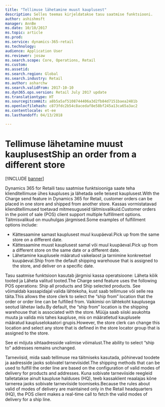 ```yaml
---
title: "Tellimuse lähetamine muust kauplusest"
description: Selles teemas kirjeldatakse tasu saatmise funktsiooni.
author: ashishmsft
manager: AnnBe
ms.date: 10/10/2017
ms.topic: article
ms.prod: 
ms.service: dynamics-365-retail
ms.technology: 
audience: Application User
ms.reviewer: josaw
ms.search.scope: Core, Operations, Retail
ms.custom: 
ms.assetid: 
ms.search.region: Global
ms.search.industry: Retail
ms.author: asharchw
ms.search.validFrom: 2017-10-10
ms.dyn365.ops.version: Retail July 2017 update
ms.translationtype: HT
ms.sourcegitcommit: a8b5a5af5108744406a3d2fb84d7151baea2481b
ms.openlocfilehash: c873fdc2b54c8acedaf8e58bf245a13ca65a3ac2
ms.contentlocale: et-ee
ms.lasthandoff: 04/13/2018

---
```


# <a name="ship-an-order-from-a-different-store"></a><span data-ttu-id="b13df-103">Tellimuse lähetamine muust kauplusest</span><span class="sxs-lookup"><span data-stu-id="b13df-103">Ship an order from a different store</span></span>

[!INCLUDE [banner](includes/banner.md)]

<span data-ttu-id="b13df-104">Dynamics 365 for Retaili tasu saatmise funktsiooniga saate teha klienditellimuse ühes kaupluses ja lähetada selle teisest kauplusest.</span><span class="sxs-lookup"><span data-stu-id="b13df-104">With the Charge send feature in Dynamics 365 for Retail, customer orders can be placed in one store and shipped from another store.</span></span> <span data-ttu-id="b13df-105">Kassas vormistatavad klienditellimused toetavad mitmesuguseid täitmisvalikuid.</span><span class="sxs-lookup"><span data-stu-id="b13df-105">Customer orders in the point of sale (POS) client support multiple fulfillment options.</span></span> <span data-ttu-id="b13df-106">Täitmisvalikud on muuhulgas järgmised.</span><span class="sxs-lookup"><span data-stu-id="b13df-106">Some examples of fulfillment options include:</span></span>
-   <span data-ttu-id="b13df-107">Kättesaamine samast kauplusest muul kuupäeval.</span><span class="sxs-lookup"><span data-stu-id="b13df-107">Pick up from the same store on a different date.</span></span>
-   <span data-ttu-id="b13df-108">Kättesaamine muust kauplusest samal või muul kuupäeval.</span><span class="sxs-lookup"><span data-stu-id="b13df-108">Pick up from a different store on the same date or a different date.</span></span>
-   <span data-ttu-id="b13df-109">Lähetamine kauplusele määratud vaikelaost ja tarnimine konkreetsel kuupäeval.</span><span class="sxs-lookup"><span data-stu-id="b13df-109">Ship from the default shipping warehouse that is assigned to the store, and deliver on a specific date.</span></span>

<span data-ttu-id="b13df-110">Tasu saatmise funktsioon kasutab järgmisi kassa operatsioone: Läheta kõik tooted ja Läheta valitud tooted.</span><span class="sxs-lookup"><span data-stu-id="b13df-110">The Charge send feature uses the following POS operations: Ship all products and Ship selected products.</span></span> <span data-ttu-id="b13df-111">See võimaldab kassapidajal valida lähtekoha, kust saab tellimuse või selle rea täita.</span><span class="sxs-lookup"><span data-stu-id="b13df-111">This allows the store clerk to select the “ship from” location that the order or order line can be fulfilled from.</span></span> <span data-ttu-id="b13df-112">Vaikimisi on lähtekoht kauplusega seotud lähetav ladu.</span><span class="sxs-lookup"><span data-stu-id="b13df-112">By default, the “ship from” location is the shipping warehouse that is associated with the store.</span></span> <span data-ttu-id="b13df-113">Müüja saab siiski asukohta muuta ja valida mis tahes kaupluse, mis on määratletud kauplusele määratud kaupluselokaatori grupis.</span><span class="sxs-lookup"><span data-stu-id="b13df-113">However, the store clerk can change this location and select any store that is defined in the store locator group that is assigned to the store.</span></span> 

<span data-ttu-id="b13df-114">See ei mõjuta sihtaadresside valimise võimalust.</span><span class="sxs-lookup"><span data-stu-id="b13df-114">The ability to select “ship to” addresses remains unchanged.</span></span> 

<span data-ttu-id="b13df-115">Tarneviisid, mida saab tellimuse rea täitmiseks kasutada, põhinevad toodete ja aadresside jaoks sobivatel tarneviisidel.</span><span class="sxs-lookup"><span data-stu-id="b13df-115">The shipping methods that can be used to fulfill the order line are based on the configuration of valid modes of delivery for products and addresses.</span></span> <span data-ttu-id="b13df-116">Kuna sobivate tarneviiside reegleid talletatakse ainult kaupluse halduses (HQ), teeb kassaklient reaalajas kõne tarnerea jaoks sobivate tarneviiside toomiseks.</span><span class="sxs-lookup"><span data-stu-id="b13df-116">Because the rules about valid of modes of delivery are maintained only in the Retail headquarters (HQ), the POS client makes a real-time call to fetch the valid modes of delivery for a ship line.</span></span> 


